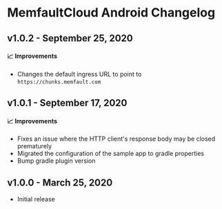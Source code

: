 # MemfaultCloud Android Changelog

## v1.0.2 - September 25, 2020

#### :chart_with_upwards_trend: Improvements

- Changes the default ingress URL to point to `https://chunks.memfault.com`

## v1.0.1 - September 17, 2020

#### :chart_with_upwards_trend: Improvements

- Fixes an issue where the HTTP client's response body may be closed prematurely
- Migrated the configuration of the sample app to gradle properties
- Bump gradle plugin version

## v1.0.0 - March 25, 2020

- Initial release
